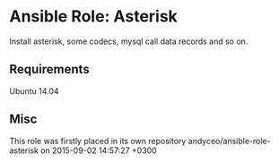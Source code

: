 # Ansible Role: Asterisk

Install asterisk, some codecs, mysql call data records and so on.

## Requirements

Ubuntu 14.04

## Misc

This role was firstly placed in its own repository andyceo/ansible-role-asterisk on 2015-09-02 14:57:27 +0300
